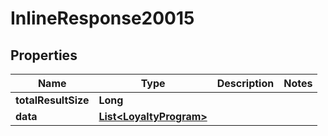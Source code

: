 

# InlineResponse20015

## Properties

Name | Type | Description | Notes
------------ | ------------- | ------------- | -------------
**totalResultSize** | **Long** |  | 
**data** | [**List&lt;LoyaltyProgram&gt;**](LoyaltyProgram.md) |  | 




